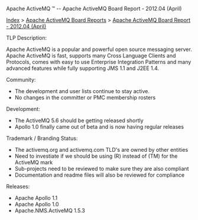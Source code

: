 Apache ActiveMQ ™ -- Apache ActiveMQ Board Report - 2012.04 (April) 

[Index](index.html) > [Apache ActiveMQ Board Reports](apache-activemq-board-reports.html) > [Apache ActiveMQ Board Report - 2012.04 (April)](apache-activemq-board-report-201204-april.html)


TLP Description:

Apache ActiveMQ is a popular and powerful open source messaging server. Apache ActiveMQ is fast, supports many Cross Language Clients and Protocols, comes with easy to use Enterprise Integration Patterns and many advanced features while fully supporting JMS 1.1 and J2EE 1.4.

Community:

*   The development and user lists continue to stay active.
*   No changes in the committer or PMC membership rosters

Development:

*   The ActiveMQ 5.6 should be getting released shortly
*   Apollo 1.0 finally came out of beta and is now having regular releases

Trademark / Branding Status:

*   The activemq.org and activemq.com TLD's are owned by other entities
*   Need to investiate if we should be using (R) instead of (TM) for the ActiveMQ mark
*   Sub-projects need to be reviewed to make sure they are also compliant
*   Documentation and readme files will also be reviewed for compliance

Releases:

*   Apache Apollo 1.1
*   Apache Apollo 1.0
*   Apache.NMS.ActiveMQ 1.5.3

